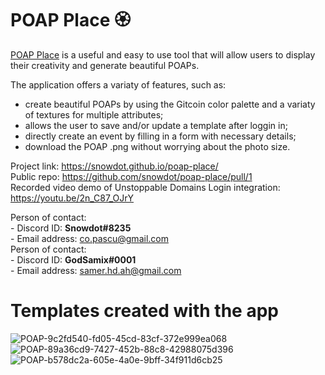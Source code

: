 # POAP Place 🏵️
[POAP Place](https://snowdot.github.io/poap-place/) is a useful and easy to use tool that will allow users to display their creativity and generate beautiful POAPs.

The application offers a variaty of features, such as:
- create beautiful POAPs by using the Gitcoin color palette and a variaty of textures for multiple attributes;
- allows the user to save and/or update a template after loggin in;
- directly create an event by filling in a form with necessary details;
- download the POAP .png without worrying about the photo size.<br>

Project link: https://snowdot.github.io/poap-place/<br>
Public repo: https://github.com/snowdot/poap-place/pull/1<br>
Recorded video demo of Unstoppable Domains Login integration: https://youtu.be/2n_C87_OJrY<br>

Person of contact: <br>- Discord ID: **Snowdot#8235**<br> - Email address: co.pascu@gmail.com<br>
Person of contact: <br>- Discord ID: **GodSamix#0001**<br> - Email address: samer.hd.ah@gmail.com<br>

# Templates created with the app

![POAP-9c2fd540-fd05-45cd-83cf-372e999ea068](https://user-images.githubusercontent.com/39951422/153498801-9e890173-497d-416f-9d25-8f8a4d9b3b4f.png)
![POAP-89a36cd9-7427-452b-88c8-42988075d396](https://user-images.githubusercontent.com/39951422/153498802-b6c52db4-0057-43c1-9580-76fad3660298.png)
![POAP-b578dc2a-605e-4a0e-9bff-34f911d6cb25](https://user-images.githubusercontent.com/39951422/153498804-3c825b8a-d3e0-4985-b580-31ebe2e4b894.png)
